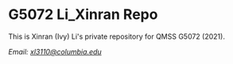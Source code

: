 # G5072 Li_Xinran Repo

This is Xinran (Ivy) Li's private repository for QMSS G5072 (2021).

*Email: xl3110@columbia.edu*
